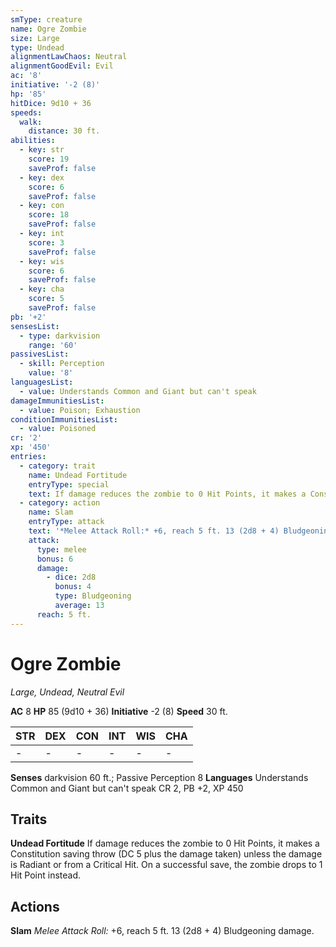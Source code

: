 ```yaml
---
smType: creature
name: Ogre Zombie
size: Large
type: Undead
alignmentLawChaos: Neutral
alignmentGoodEvil: Evil
ac: '8'
initiative: '-2 (8)'
hp: '85'
hitDice: 9d10 + 36
speeds:
  walk:
    distance: 30 ft.
abilities:
  - key: str
    score: 19
    saveProf: false
  - key: dex
    score: 6
    saveProf: false
  - key: con
    score: 18
    saveProf: false
  - key: int
    score: 3
    saveProf: false
  - key: wis
    score: 6
    saveProf: false
  - key: cha
    score: 5
    saveProf: false
pb: '+2'
sensesList:
  - type: darkvision
    range: '60'
passivesList:
  - skill: Perception
    value: '8'
languagesList:
  - value: Understands Common and Giant but can't speak
damageImmunitiesList:
  - value: Poison; Exhaustion
conditionImmunitiesList:
  - value: Poisoned
cr: '2'
xp: '450'
entries:
  - category: trait
    name: Undead Fortitude
    entryType: special
    text: If damage reduces the zombie to 0 Hit Points, it makes a Constitution saving throw (DC 5 plus the damage taken) unless the damage is Radiant or from a Critical Hit. On a successful save, the zombie drops to 1 Hit Point instead.
  - category: action
    name: Slam
    entryType: attack
    text: '*Melee Attack Roll:* +6, reach 5 ft. 13 (2d8 + 4) Bludgeoning damage.'
    attack:
      type: melee
      bonus: 6
      damage:
        - dice: 2d8
          bonus: 4
          type: Bludgeoning
          average: 13
      reach: 5 ft.
---
```


# Ogre Zombie
*Large, Undead, Neutral Evil*

**AC** 8
**HP** 85 (9d10 + 36)
**Initiative** -2 (8)
**Speed** 30 ft.

| STR | DEX | CON | INT | WIS | CHA |
| --- | --- | --- | --- | --- | --- |
| - | - | - | - | - | - |

**Senses** darkvision 60 ft.; Passive Perception 8
**Languages** Understands Common and Giant but can't speak
CR 2, PB +2, XP 450

## Traits

**Undead Fortitude**
If damage reduces the zombie to 0 Hit Points, it makes a Constitution saving throw (DC 5 plus the damage taken) unless the damage is Radiant or from a Critical Hit. On a successful save, the zombie drops to 1 Hit Point instead.

## Actions

**Slam**
*Melee Attack Roll:* +6, reach 5 ft. 13 (2d8 + 4) Bludgeoning damage.
